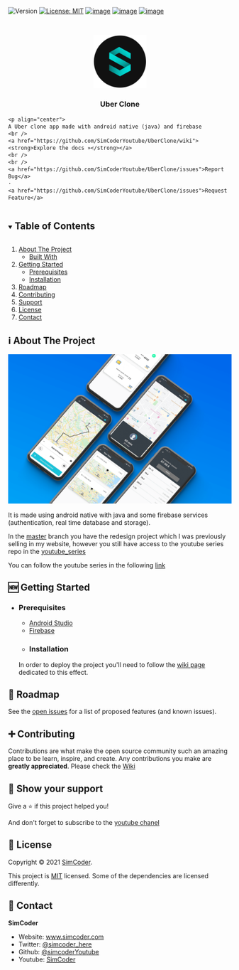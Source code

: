 ﻿![Version](https://img.shields.io/badge/version-1.0-blue.svg?cacheSeconds=2592000)
[![License: MIT](https://img.shields.io/badge/License-MIT-yellow.svg)](https://opensource.org/licenses/MIT)
[![image](https://img.shields.io/badge/Twitter-1DA1F2?style=for-the-badge&logo=twitter&logoColor=white)](https://twitter.com/simcoder_here)
[![image](https://img.shields.io/badge/Instagram-E4405F?style=for-the-badge&logo=instagram&logoColor=white)](https://www.instagram.com/simcoder_here/)
[![image](https://img.shields.io/badge/YouTube-FF0000?style=for-the-badge&logo=youtube&logoColor=white)](https://www.youtube.com/channel/UCQ5xY26cw5Noh6poIE-VBog)

<!-- PROJECT LOGO -->
<br />
<p align="center">
  <a href="https://github.com/SimCoderYoutube/UberClone">
    <img src="images/simcoder.png" alt="Logo" width="120" height="120">
  </a>

  <h3 align="center">Uber Clone</h3>

    <p align="center">
    A Uber clone app made with android native (java) and firebase
    <br />
    <a href="https://github.com/SimCoderYoutube/UberClone/wiki"><strong>Explore the docs »</strong></a>
    <br />
    <br />
    <a href="https://github.com/SimCoderYoutube/UberClone/issues">Report Bug</a>
    ·
    <a href="https://github.com/SimCoderYoutube/UberClone/issues">Request Feature</a>
  </p>
</p>

<!-- TABLE OF CONTENTS -->
<details open="open">
  <summary><h2 style="display: inline-block">Table of Contents</h2></summary>
  <ol>
    <li>
      <a href="#about-the-project">About The Project</a>
      <ul>
        <li><a href="#built-with">Built With</a></li>
      </ul>
    </li>
    <li>
      <a href="#getting-started">Getting Started</a>
      <ul>
        <li><a href="#prerequisites">Prerequisites</a></li>
        <li><a href="#installation">Installation</a></li>
      </ul>
    </li>
    <li><a href="#roadmap">Roadmap</a></li>
    <li><a href="#contributing">Contributing</a></li>
    <li><a href="#support">Support</a></li>
    <li><a href="#license">License</a></li>
    <li><a href="#contact">Contact</a></li>
  </ol>
</details>

<!-- ABOUT THE PROJECT -->

## ℹ️ About The Project

![alt text](images/mockup.png "Title")

It is made using android native with java and some firebase services (authentication, real time database and storage).

In the [master](https://github.com/SimCoderYoutube/UberClone/tree/master) branch you have the redesign project which I was previously selling in my website, however you still have access to the youtube series repo in the [youtube_series](https://github.com/SimCoderYoutube/UberClone/tree/youtube_series)

You can follow the youtube series in the following [link](https://www.youtube.com/watch?v=7HbQx0lwRww&list=PLxabZQCAe5fgXx8cn2iKOtt0VFJrf5bOd&ab_channel=SimCoder)

## 🆕 Getting Started

- ### **Prerequisites**

  - [Android Studio](https://developer.android.com/)
  - [Firebase](https://firebase.google.com/)

  <!-- GETTING STARTED -->

  - ### **Installation**

  In order to deploy the project you'll need to follow the [wiki page](https://github.com/SimCoderYoutube/UberClone/wiki/Setup-your-project) dedicated to this effect.

## 🚧 Roadmap

See the [open issues](https://github.com/SimCoderYoutube/UberClone/issues) for a list of proposed features (and known issues).

<!-- CONTRIBUTING -->

## ➕ Contributing

Contributions are what make the open source community such an amazing place to be learn, inspire, and create. Any contributions you make are **greatly appreciated**. Please check the [Wiki](https://github.com/SimCoderYoutube/UberClone/wiki/How-to-Contribute)

## 🌟 Show your support

Give a ⭐️ if this project helped you!

And don't forget to subscribe to the [youtube chanel](https://www.youtube.com/c/SimpleCoder?sub_confirmation=1)

## 📝 License

Copyright © 2021 [SimCoder](https://github.com/simcoderYoutube).

This project is [MIT](https://github.com/SimCoderYoutube/UberClone/blob/master/LICENSE) licensed. Some of the dependencies are licensed differently.

<!-- CONTACT -->

## 👤 Contact

**SimCoder**

- Website: www.simcoder.com
- Twitter: [@simcoder_here](https://twitter.com/simcoder_here)
- Github: [@simcoderYoutube](https://github.com/simcoderYoutube)
- Youtube: [SimCoder](https://www.youtube.com/channel/UCQ5xY26cw5Noh6poIE-VBog)